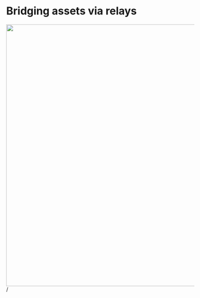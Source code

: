 # Bridging assets via relays

<div>
  <img border="rounded" src="/btc-relay.png" width="700">
</div>

<div class="absolute right-5px bottom-5px">
<SlideCurrentNo /> / <SlidesTotal />
</div>